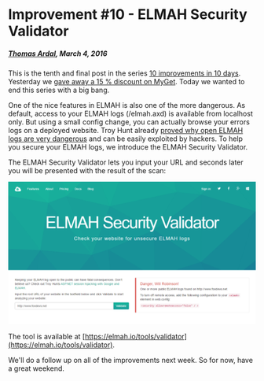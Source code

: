 # Improvement #10 - ELMAH Security Validator

##### [Thomas Ardal](http://elmah.io/about/), March 4, 2016

This is the tenth and final post in the series [10 improvements in 10 days](ten-improvements-in-ten-days). Yesterday we [gave away a 15 % discount on MyGet](improvement-nine-myget-discount-available-in-the-goodie-bag). Today we wanted to end this series with a big bang.

One of the nice features in ELMAH is also one of the more dangerous. As default, access to your ELMAH logs (/elmah.axd) is available from localhost only. But using a small config change, you can actually browse your errors logs on a deployed website. Troy Hunt already [proved why open ELMAH logs are very dangerous](http://www.troyhunt.com/2012/01/aspnet-session-hijacking-with-google.html) and can be easily exploited by hackers. To help you secure your ELMAH logs, we introduce the ELMAH Security Validator.

The ELMAH Security Validator lets you input your URL and seconds later you will be presented with the result of the scan:

![ELMAH Security Validator](images/elmahvalidator.png)

The tool is available at [https://elmah.io/tools/validator](https://elmah.io/tools/validator).

We'll do a follow up on all of the improvements next week. So for now, have a great weekend.

